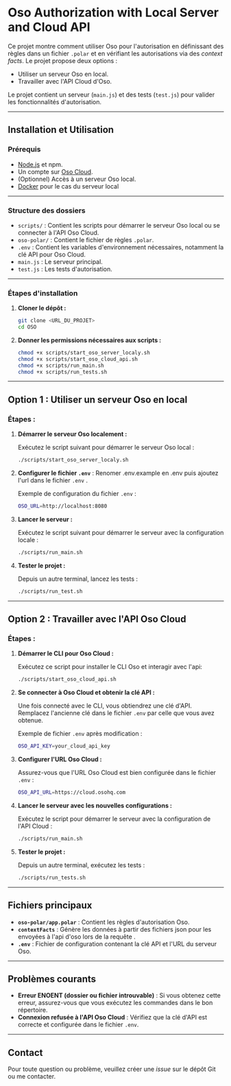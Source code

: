 # Oso Authorization with Local Server and Cloud API

Ce projet montre comment utiliser Oso pour l'autorisation en définissant des règles dans un fichier `.polar` et en vérifiant les autorisations via des _context facts_. Le projet propose deux options :

- Utiliser un serveur Oso en local.
- Travailler avec l'API Cloud d'Oso.

Le projet contient un serveur (`main.js`) et des tests (`test.js`) pour valider les fonctionnalités d'autorisation.

---

## **Installation et Utilisation**

### **Prérequis**

- [Node.js](https://nodejs.org/) et npm.
- Un compte sur [Oso Cloud](https://www.osohq.com/).
- (Optionnel) Accès à un serveur Oso local.
- [Docker](https://www.docker.com/) pour le cas du serveur local

---

### **Structure des dossiers**

- `scripts/` : Contient les scripts pour démarrer le serveur Oso local ou se connecter à l'API Oso Cloud.
- `oso-polar/` : Contient le fichier de règles `.polar`.
- `.env` : Contient les variables d'environnement nécessaires, notamment la clé API pour Oso Cloud.
- `main.js` : Le serveur principal.
- `test.js` : Les tests d'autorisation.

---

### **Étapes d'installation**

1. **Cloner le dépôt :**

   ```bash
   git clone <URL_DU_PROJET>
   cd OSO
   ```

2. **Donner les permissions nécessaires aux scripts :**

   ```bash
   chmod +x scripts/start_oso_server_localy.sh
   chmod +x scripts/start_oso_cloud_api.sh
   chmod +x scripts/run_main.sh
   chmod +x scripts/run_tests.sh
   ```
---

## **Option 1 : Utiliser un serveur Oso en local**

### Étapes :

1. **Démarrer le serveur Oso localement :**

   Exécutez le script suivant pour démarrer le serveur Oso local :

   ```bash
   ./scripts/start_oso_server_localy.sh
   ```

2. **Configurer le fichier `.env`** : Renomer .env.example en .env puis ajoutez l'url dans le fichier `.env` .

   Exemple de configuration du fichier `.env` :

   ```bash
   OSO_URL=http://localhost:8080
   ```

3. **Lancer le serveur :**

   Exécutez le script suivant pour démarrer le serveur avec la configuration locale :

   ```bash
   ./scripts/run_main.sh
   ```

4. **Tester le projet :**

   Depuis un autre terminal, lancez les tests :

   ```bash
   ./scripts/run_test.sh
   ```

---

## **Option 2 : Travailler avec l'API Oso Cloud**

### Étapes :

1. **Démarrer le CLI pour Oso Cloud :**

   Exécutez ce script pour installer le CLI Oso et interagir avec l'api:

   ```bash
   ./scripts/start_oso_cloud_api.sh
   ```

1. **Se connecter à Oso Cloud et obtenir la clé API :**

   Une fois connecté avec le CLI, vous obtiendrez une clé d'API. Remplacez l'ancienne clé dans le fichier `.env` par celle que vous avez obtenue.

   Exemple de fichier `.env` après modification :

   ```bash
   OSO_API_KEY=your_cloud_api_key
   ```

1. **Configurer l'URL Oso Cloud :**

   Assurez-vous que l'URL Oso Cloud est bien configurée dans le fichier `.env` :

   ```bash
   OSO_API_URL=https://cloud.osohq.com
   ```

1. **Lancer le serveur avec les nouvelles configurations :**

   Exécutez le script pour démarrer le serveur avec la configuration de l'API Cloud :

   ```bash
   ./scripts/run_main.sh
   ```

1. **Tester le projet :**

   Depuis un autre terminal, exécutez les tests :

   ```bash
   ./scripts/run_tests.sh
   ```

---

## **Fichiers principaux**

- **`oso-polar/app.polar`** : Contient les règles d'autorisation Oso.
- **`contextFacts`** : Génère les données à partir des fichiers json pour les envoyées à l'api d'oso lors de la requête .
- **`.env`** : Fichier de configuration contenant la clé API et l'URL du serveur Oso.

---

## **Problèmes courants**

- **Erreur ENOENT (dossier ou fichier introuvable)** : Si vous obtenez cette erreur, assurez-vous que vous exécutez les commandes dans le bon répertoire.
- **Connexion refusée à l'API Oso Cloud** : Vérifiez que la clé d'API est correcte et configurée dans le fichier `.env`.

---

## **Contact**

Pour toute question ou problème, veuillez créer une _issue_ sur le dépôt Git ou me contacter.

